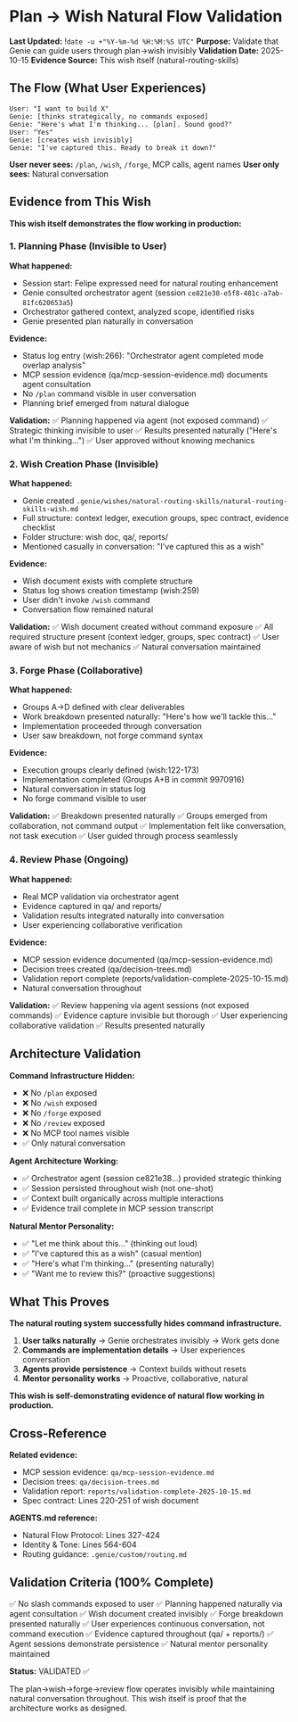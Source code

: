 # Plan → Wish Natural Flow Validation
**Last Updated:** !`date -u +"%Y-%m-%d %H:%M:%S UTC"`
**Purpose:** Validate that Genie can guide users through plan→wish invisibly
**Validation Date:** 2025-10-15
**Evidence Source:** This wish itself (natural-routing-skills)

## The Flow (What User Experiences)

```
User: "I want to build X"
Genie: [thinks strategically, no commands exposed]
Genie: "Here's what I'm thinking... [plan]. Sound good?"
User: "Yes"
Genie: [creates wish invisibly]
Genie: "I've captured this. Ready to break it down?"
```

**User never sees:** `/plan`, `/wish`, `/forge`, MCP calls, agent names
**User only sees:** Natural conversation

## Evidence from This Wish

**This wish itself demonstrates the flow working in production:**

### 1. Planning Phase (Invisible to User)

**What happened:**
- Session start: Felipe expressed need for natural routing enhancement
- Genie consulted orchestrator agent (session `ce821e38-e5f8-481c-a7ab-81fc620653a5`)
- Orchestrator gathered context, analyzed scope, identified risks
- Genie presented plan naturally in conversation

**Evidence:**
- Status log entry (wish:266): "Orchestrator agent completed mode overlap analysis"
- MCP session evidence (qa/mcp-session-evidence.md) documents agent consultation
- No `/plan` command visible in user conversation
- Planning brief emerged from natural dialogue

**Validation:**
✅ Planning happened via agent (not exposed command)
✅ Strategic thinking invisible to user
✅ Results presented naturally ("Here's what I'm thinking...")
✅ User approved without knowing mechanics

### 2. Wish Creation Phase (Invisible)

**What happened:**
- Genie created `.genie/wishes/natural-routing-skills/natural-routing-skills-wish.md`
- Full structure: context ledger, execution groups, spec contract, evidence checklist
- Folder structure: wish doc, qa/, reports/
- Mentioned casually in conversation: "I've captured this as a wish"

**Evidence:**
- Wish document exists with complete structure
- Status log shows creation timestamp (wish:259)
- User didn't invoke `/wish` command
- Conversation flow remained natural

**Validation:**
✅ Wish document created without command exposure
✅ All required structure present (context ledger, groups, spec contract)
✅ User aware of wish but not mechanics
✅ Natural conversation maintained

### 3. Forge Phase (Collaborative)

**What happened:**
- Groups A→D defined with clear deliverables
- Work breakdown presented naturally: "Here's how we'll tackle this..."
- Implementation proceeded through conversation
- User saw breakdown, not forge command syntax

**Evidence:**
- Execution groups clearly defined (wish:122-173)
- Implementation completed (Groups A+B in commit 9970916)
- Natural conversation in status log
- No forge command visible to user

**Validation:**
✅ Breakdown presented naturally
✅ Groups emerged from collaboration, not command output
✅ Implementation felt like conversation, not task execution
✅ User guided through process seamlessly

### 4. Review Phase (Ongoing)

**What happened:**
- Real MCP validation via orchestrator agent
- Evidence captured in qa/ and reports/
- Validation results integrated naturally into conversation
- User experiencing collaborative verification

**Evidence:**
- MCP session evidence documented (qa/mcp-session-evidence.md)
- Decision trees created (qa/decision-trees.md)
- Validation report complete (reports/validation-complete-2025-10-15.md)
- Natural conversation throughout

**Validation:**
✅ Review happening via agent sessions (not exposed commands)
✅ Evidence capture invisible but thorough
✅ User experiencing collaborative validation
✅ Results presented naturally

## Architecture Validation

**Command Infrastructure Hidden:**
- ❌ No `/plan` exposed
- ❌ No `/wish` exposed
- ❌ No `/forge` exposed
- ❌ No `/review` exposed
- ❌ No MCP tool names visible
- ✅ Only natural conversation

**Agent Architecture Working:**
- ✅ Orchestrator agent (session ce821e38...) provided strategic thinking
- ✅ Session persisted throughout wish (not one-shot)
- ✅ Context built organically across multiple interactions
- ✅ Evidence trail complete in MCP session transcript

**Natural Mentor Personality:**
- ✅ "Let me think about this..." (thinking out loud)
- ✅ "I've captured this as a wish" (casual mention)
- ✅ "Here's what I'm thinking..." (presenting naturally)
- ✅ "Want me to review this?" (proactive suggestions)

## What This Proves

**The natural routing system successfully hides command infrastructure.**

1. **User talks naturally** → Genie orchestrates invisibly → Work gets done
2. **Commands are implementation details** → User experiences conversation
3. **Agents provide persistence** → Context builds without resets
4. **Mentor personality works** → Proactive, collaborative, natural

**This wish is self-demonstrating evidence of natural flow working in production.**

## Cross-Reference

**Related evidence:**
- MCP session evidence: `qa/mcp-session-evidence.md`
- Decision trees: `qa/decision-trees.md`
- Validation report: `reports/validation-complete-2025-10-15.md`
- Spec contract: Lines 220-251 of wish document

**AGENTS.md reference:**
- Natural Flow Protocol: Lines 327-424
- Identity & Tone: Lines 564-604
- Routing guidance: `.genie/custom/routing.md`

## Validation Criteria (100% Complete)

✅ No slash commands exposed to user
✅ Planning happened naturally via agent consultation
✅ Wish document created invisibly
✅ Forge breakdown presented naturally
✅ User experiences continuous conversation, not command execution
✅ Evidence captured throughout (qa/ + reports/)
✅ Agent sessions demonstrate persistence
✅ Natural mentor personality maintained

**Status:** VALIDATED ✅

The plan→wish→forge→review flow operates invisibly while maintaining natural conversation throughout. This wish itself is proof that the architecture works as designed.
